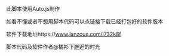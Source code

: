 此脚本使用Auto.js制作

如看不懂或者不想用脚本代码可以点链接下载已经打包好的软件版本

软件下载地址https://www.lanzous.com/i732k8f

脚本代码及软件作者@橘衫下邂逅的时光
